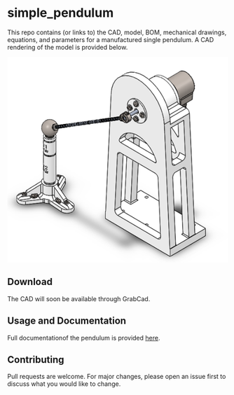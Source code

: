 # simple_pendulum

This repo contains (or links to) the CAD, model, BOM, mechanical drawings, equations, and parameters for a manufactured single pendulum. A CAD rendering of the model is provided below.

![Single Pendulum CAD Rendering](https://github.com/Khasawneh-Lab/simple_pendulum/blob/master/figures/single_pendulum_fig.png)

## Download

The CAD will soon be available through GrabCad.

## Usage and Documentation

Full documentationof the pendulum is provided [here](https://github.com/Khasawneh-Lab/double_pendulum/blob/master/DP_Experiment_MFG_and_Params.pdf).

## Contributing

Pull requests are welcome. For major changes, please open an issue first to discuss what you would like to change.
